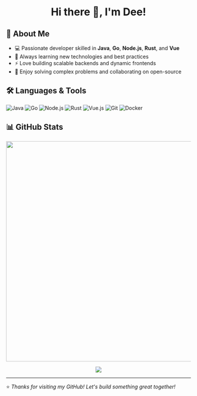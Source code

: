 <h1 align="center">Hi there 👋, I'm Dee!</h1>


## 🚀 About Me

- 💻 Passionate developer skilled in **Java**, **Go**, **Node.js**, **Rust**, and **Vue**
- 🌱 Always learning new technologies and best practices
- ⚡ Love building scalable backends and dynamic frontends
- 🧩 Enjoy solving complex problems and collaborating on open-source

## 🛠️ Languages & Tools

![Java](https://img.shields.io/badge/Java-ED8B00?style=flat-square&logo=java&logoColor=white)
![Go](https://img.shields.io/badge/Go-00ADD8?style=flat-square&logo=go&logoColor=white)
![Node.js](https://img.shields.io/badge/Node.js-339933?style=flat-square&logo=node.js&logoColor=white)
![Rust](https://img.shields.io/badge/Rust-339933?style=flat-square&logo=rust&logoColor=white)
![Vue.js](https://img.shields.io/badge/Vue.js-4FC08D?style=flat-square&logo=vue.js&logoColor=white)
![Git](https://img.shields.io/badge/Git-F05032?style=flat-square&logo=git&logoColor=white)
![Docker](https://img.shields.io/badge/Docker-2496ED?style=flat-square&logo=docker&logoColor=white)

## 📊 GitHub Stats

<p align="center">
  <!-- GitHub Stats с приватными репо -->
  <img align="center" width="600" src="https://github-readme-stats-kappa-wine-43.vercel.app/api?username=Dee570&theme=transparent&show_icons=true&include_private=true&hide_border=true&show=reviews&hide_title=true&hide=contribs" />

  <p align="center">
  <img src="https://github-profile-summary-cards-red-ten.vercel.app/api/cards/profile-details?username=Dee570&theme=github" />
</p>




---

⭐️ *Thanks for visiting my GitHub! Let's build something great together!*
